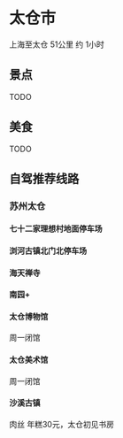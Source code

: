 # 太仓市
上海至太仓 51公里 约 1小时
## 景点
TODO
## 美食
TODO
## 自驾推荐线路
### 苏州太仓
#### 七十二家理想村地面停车场
#### 浏河古镇北门北停车场
#### 海天禅寺
#### 南园+
#### 太仓博物馆
周一闭馆
#### 太仓美术馆
周一闭馆
#### 沙溪古镇
肉丝 年糕30元，太仓初见书房
